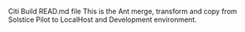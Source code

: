 Citi Build READ.md file
This is the Ant merge, transform and copy from Solstice Pilot to LocalHost and Development environment.
